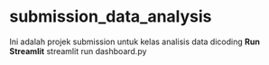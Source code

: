 # submission_data_analysis
Ini adalah projek submission untuk kelas analisis data dicoding
**Run Streamlit**
streamlit run dashboard.py
